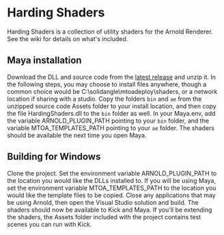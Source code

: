 # Harding Shaders
Harding Shaders is a collection of utility shaders for the Arnold Renderer.  See the wiki for details on what's included.


## Maya installation
Download the DLL and source code from the [latest release](https://github.com/timmythetiny/HardingShaders/releases) and unzip it.  In the following steps, you may choose to install files anywhere, though a common choice would be C:\solidangle\mtoadeploy\shaders, or a network location if sharing with a studio.  Copy the folders `bin` and `ae` from the unzipped source code Assets folder to your install location, and then copy the file HardingShaders.dll to the `bin` folder as well.  In your Maya.env, add the variable ARNOLD_PLUGIN_PATH pointing to your `bin` folder, and the variable MTOA_TEMPLATES_PATH pointing to your `ae` folder.  The shaders should be available the next time you open Maya.


## Building for Windows
Clone the project.  Set the environment variable ARNOLD_PLUGIN_PATH to the location you would like the DLLs installed to.  If you will be using Maya, set the environment variable MTOA_TEMPLATES_PATH to the location you would like the template files to be copied.  Close any applications that may be using Arnold, then open the Visual Studio solution and build.  The shaders should now be available to Kick and Maya.  If you'll be extending the shaders, the Assets folder included with the project contains test scenes you can run with Kick.  
